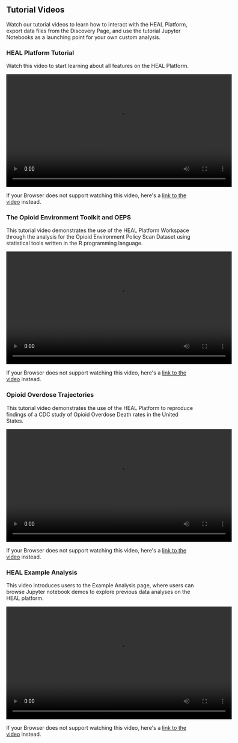 <!-- ---
hide:
  - navigation
--- -->

## Tutorial Videos

Watch our tutorial videos to learn how to interact with the HEAL Platform, export data files from the Discovery Page, and use the tutorial Jupyter Notebooks as a launching point for your own custom analysis.

### HEAL Platform Tutorial
Watch this video to start learning about all features on the HEAL Platform.  

<!-- TODO: use mkdocs-videos -->
<!-- ![type:video](videos/HEAL_UI_Demo_July_2021.mp4) -->
<video controls width="600">
<source src="videos/HEAL_UI_Demo_July_2021.mp4" type="video/mp4">
</video>  
    
If your Browser does not support watching this video, here's a [link to the video](videos/HEAL_UI_Demo_July_2021.mp4) instead.  
      
    
### The Opioid Environment Toolkit and OEPS

This tutorial video demonstrates the use of the HEAL Platform Workspace through the analysis for the Opioid Environment Policy Scan Dataset using statistical tools written in the R programming language.  

<!-- TODO: use mkdocs-videos -->
<!-- ![type:video](videos/HEAL_UI_Demo_July_2021.mp4) -->
<video controls width="600">
<source src="videos/OEPS_Demo-Video_July_2021.mp4" type="video/mp4">
</video>      
    
If your Browser does not support watching this video, here's a [link to the video](videos/OEPS_Demo-Video_July_2021.mp4) instead.  
    
    
### Opioid Overdose Trajectories  

This tutorial video demonstrates the use of the HEAL Platform to reproduce findings of a CDC study of Opioid Overdose Death rates in the United States.  

<!-- TODO: use mkdocs-videos -->
<!-- ![type:video](videos/HEAL_UI_Demo_July_2021.mp4) -->
<video controls width="600">
<source src="videos/Opioid_Ovderdose_Traj_CDCWonder_Demo_2021-07-21.mp4" type="video/mp4">
</video> 
 
If your Browser does not support watching this video, here's a [link to the video](videos/Opioid_Ovderdose_Traj_CDCWonder_Demo_2021-07-21.mp4) instead.  
      
    
### HEAL Example Analysis

This video introduces users to the Example Analysis page, where users can browse Jupyter notebook demos to explore previous data analyses on the HEAL platform.  

<!-- TODO: use mkdocs-videos -->
<!-- ![type:video](videos/HEAL_UI_Demo_July_2021.mp4) -->
<video controls width="600">
<source src="videos/Opioid_Ovderdose_Traj_CDCWonder_Demo_2021-07-21.mp4" type="video/mp4">
</video> 
    
If your Browser does not support watching this video, here's a [link to the video](videos/Opioid_Ovderdose_Traj_CDCWonder_Demo_2021-07-21.mp4) instead.  
      